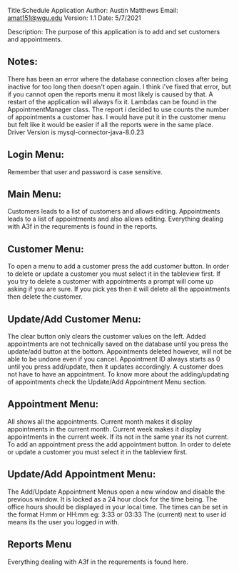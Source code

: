 Title:Schedule Application
Author: Austin Matthews
Email: amat151@wgu.edu
Version: 1.1
Date: 5/7/2021

Description: The purpose of this application is to add and set customers and appointments.


Notes:
----------------------------------------------------------------------------------------------------
There has been an error where the database connection closes after being inactive for too long then doesn't open again. 
I think i've fixed that error, but if you cannot open the reports menu it most likely is caused by that. A restart of the application will always fix it.
Lambdas can be found in the AppointmentManager class. 
The report i decided to use counts the number of appointments a customer has. I would have put it in the customer menu but felt like it would be easier if all the reports were in the same place.
Driver Version is mysql-connector-java-8.0.23


Login Menu:
----------------------------------------------------------------------------------------------------
Remember that user and password is case sensitive.


Main Menu:
----------------------------------------------------------------------------------------------------
Customers leads to a list of customers and allows editing.
Appointments leads to a list of appointments and also allows editing.
Everything dealing with A3f in the requrements is found in the reports.


Customer Menu:
----------------------------------------------------------------------------------------------------
To open a menu to add a customer press the add customer button.
In order to delete or update a customer you must select it in the tableview first.
If you try to delete a customer with appointments a prompt will come up asking if you are sure. If you pick yes then it will delete all the appointments then delete the customer.


Update/Add Customer Menu:
----------------------------------------------------------------------------------------------------
The clear button only clears the customer values on the left.
Added appointments are not technically saved on the database until you press the update/add button at the bottom.
Appointments deleted however, will not be able to be undone even if you cancel. 
Appointment ID always starts as 0 until you press add/update, then it updates accordingly.
A customer does not have to have an appointment.
To know more about the adding/updating of appointments check the Update/Add Appointment Menu section.


Appointment Menu:
----------------------------------------------------------------------------------------------------
All shows all the appointments.
Current month makes it display appointments in the current month.
Current week makes it display appointments in the current week.
If its not in the same year its not current.
To add an appointment press the add appointment button.
In order to delete or update a customer you must select it in the tableview first.


Update/Add Appointment Menu:
----------------------------------------------------------------------------------------------------
The Add/Update Appointment Menus open a new window and disable the previous window.
It is locked as a 24 hour clock for the time being.
The office hours should be displayed in your local time.
The times can be set in the format H:mm or HH:mm eg: 3:33 or 03:33 
The (current) next to user id means its the user you logged in with.


Reports Menu
----------------------------------------------------------------------------------------------------
Everything dealing with A3f in the requrements is found here.